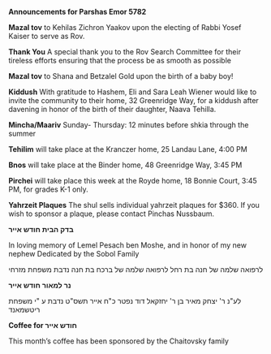 **Announcements for Parshas Emor 5782** 

**Mazal tov** to Kehilas Zichron Yaakov upon the electing of Rabbi Yosef Kaiser to serve as Rov. 

**Thank You** A special thank you to the Rov Search Committee for their tireless efforts ensuring that the process be as smooth as possible

**Mazal tov** to Shana and Betzalel Gold upon the birth of a baby boy!

**Kiddush** With gratitude to Hashem, Eli and Sara Leah Wiener would like to invite the
community to their home, 32 Greenridge Way, for a kiddush after davening in honor
of the birth of their daughter, Naava Tehilla.

**Mincha/Maariv** Sunday- Thursday: 12 minutes before shkia through the summer

**Tehilim** will take place at the Kranczer home, 25 Landau Lane, 4:00 PM

**Bnos** will take place at the Binder home, 48 Greenridge Way, 3:45 PM

**Pirchei** will take place this week at the Royde home, 18 Bonnie Court, 3:45 PM, for grades K-1 only.

**Yahrzeit Plaques** The shul sells individual yahrzeit plaques for $360. If you wish to sponsor a plaque, please contact Pinchas Nussbaum.

**בדק הבית חודש אייר**

In loving memory of Lemel
Pesach ben Moshe, and in
honor of my new nephew
Dedicated by the Sobol Family

לרפואה שלמה של חנה בת רחל
לרפואה שלמה של ברכח בת חנה
נדבת משפחת מזרחי 

**נר למאור
חודש אייר** 

לע"נ ר' יצחק מאיר בן ר' יחזקאל דוד
נפטר כ"ח אייר תשס"ט
נדבת ע "י משפחת ריטשמאנד

**Coffee for חודש אייר**  

This month’s coffee has been
sponsored by the Chaitovsky family
